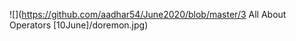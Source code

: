 

![](https://github.com/aadhar54/June2020/blob/master/3 All About Operators [10June\]/doremon.jpg)
